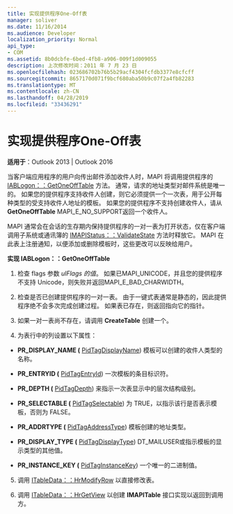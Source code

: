 ```yaml
---
title: 实现提供程序One-Off表
manager: soliver
ms.date: 11/16/2014
ms.audience: Developer
localization_priority: Normal
api_type:
- COM
ms.assetid: 8b0dcbfe-6bed-4fb8-a906-009f1d009055
description: 上次修改时间：2011 年 7 月 23 日
ms.openlocfilehash: 023686702b76b5b29acf4304fcfdb3377e8cfcff
ms.sourcegitcommit: 8657170d071f9bcf680aba50b9c07f2a4fb82283
ms.translationtype: MT
ms.contentlocale: zh-CN
ms.lasthandoff: 04/28/2019
ms.locfileid: "33436291"
---
```

# <a name="implementing-a-provider-one-off-table"></a>实现提供程序One-Off表

  
  
**适用于**：Outlook 2013 | Outlook 2016 
  
当客户端应用程序的用户向传出邮件添加收件人时，MAPI 将调用提供程序的 [IABLogon：：GetOneOffTable](iablogon-getoneofftable.md) 方法。 通常，请求的地址类型对邮件系统是唯一的。 如果您的提供程序支持收件人创建，则它必须提供一个一次表，用于公开每种类型的受支持收件人地址的模板。 如果您的提供程序不支持创建收件人，请从 **GetOneOffTable** MAPI_E_NO_SUPPORT返回一个收件人。 
  
MAPI 通常会在会话的生存期内保持提供程序的一对一表为打开状态，仅在客户端调用子系统或通讯簿的 [IMAPIStatus：：ValidateState](imapistatus-validatestate.md) 方法时释放它。 MAPI 在此表上注册通知，以便添加或删除模板时，这些更改可以反映给用户。 
  
 **实现 IABLogon：：GetOneOffTable**
  
1. 检查 flags 参数  _ulFlags 的值_。 如果已MAPI_UNICODE，并且您的提供程序不支持 Unicode，则失败并返回MAPI_E_BAD_CHARWIDTH。 
    
2. 检查是否已创建提供程序的一对一表。 由于一键式表通常是静态的，因此提供程序绝不会多次完成创建过程。 如果表已存在，则返回指向它的指针。 
    
3. 如果一对一表尚不存在，请调用 **CreateTable** 创建一个。 
    
4. 为表行中的列设置以下属性：
    
  - **PR_DISPLAY_NAME (** [PidTagDisplayName](pidtagdisplayname-canonical-property.md)) 模板可以创建的收件人类型的名称。 
    
  - **PR_ENTRYID (** [PidTagEntryId](pidtagentryid-canonical-property.md)) 一次模板的条目标识符。
    
  - **PR_DEPTH (** [PidTagDepth](pidtagdepth-canonical-property.md)) 来指示一次表显示中的层次结构级别。
    
  - **PR_SELECTABLE (** [PidTagSelectable](pidtagselectable-canonical-property.md)) 为 TRUE，以指示该行是否表示模板，否则为 FALSE。
    
  - **PR_ADDRTYPE (** [PidTagAddressType](pidtagaddresstype-canonical-property.md)) 模板创建的地址类型。
    
  - **PR_DISPLAY_TYPE (** [PidTagDisplayType](pidtagdisplaytype-canonical-property.md)) DT_MAILUSER或指示模板的显示类型的其他值。
    
  - **PR_INSTANCE_KEY (** [PidTagInstanceKey](pidtaginstancekey-canonical-property.md)) 一个唯一的二进制值。 
    
5. 调用 [ITableData：：HrModifyRow](itabledata-hrmodifyrow.md) 以直接修改表。 
    
6. 调用 [ITableData：：HrGetView](itabledata-hrgetview.md) 以创建 **IMAPITable** 接口实现以返回到调用方。 
    

